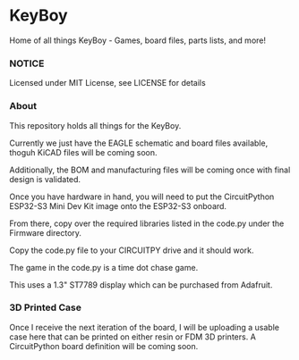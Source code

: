 # KeyBoy
Home of all things KeyBoy - Games, board files, parts lists, and more!

### NOTICE ###
Licensed under MIT License, see LICENSE for details

### About ###
This repository holds all things for the KeyBoy. 

Currently we just have the EAGLE schematic and board files available, thoguh KiCAD files will be coming soon.

Additionally, the BOM and manufacturing files will be coming once with final design is validated.

Once you have hardware in hand, you will need to put the CircuitPython ESP32-S3 Mini Dev Kit image onto the ESP32-S3 onboard.

From there, copy over the required libraries listed in the code.py under the Firmware directory.

Copy the code.py file to your CIRCUITPY drive and it should work.

The game in the code.py is a time dot chase game.

This uses a 1.3" ST7789 display which can be purchased from Adafruit.

### 3D Printed Case ###
Once I receive the next iteration of the board, I will be uploading a usable case here that can be printed on either resin or FDM 3D printers.
A CircuitPython board definition will be coming soon.
